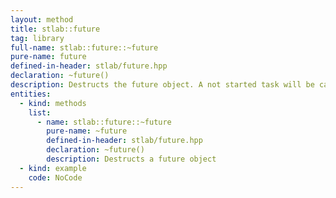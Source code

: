 ```yaml
---
layout: method
title: stlab::future
tag: library
full-name: stlab::future::~future
pure-name: future
defined-in-header: stlab/future.hpp 
declaration: ~future()
description: Destructs the future object. A not started task will be canceled. An already running task will be abandoned and no potentially attached continuation will be triggered.
entities:
  - kind: methods
    list:
      - name: stlab::future::~future
        pure-name: ~future
        defined-in-header: stlab/future.hpp 
        declaration: ~future()
        description: Destructs a future object
  - kind: example
    code: NoCode
---
```

